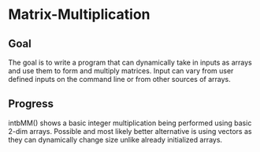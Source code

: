 # Matrix-Multiplication

## Goal
The goal is to write a program that can dynamically take in inputs as arrays and use them to form and multiply
matrices. Input can vary from user defined inputs on the command line or from other sources of arrays.

## Progress
intbMM() shows a basic integer multiplication being performed using basic 2-dim arrays. Possible and most likely 
better alternative is using vectors as they can dynamically change size unlike already initialized arrays.

